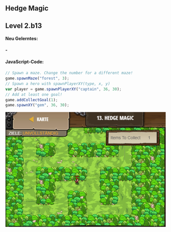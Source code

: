 ## **Hedge Magic**
## Level 2.b13

#### Neu Gelerntes:
<b>-</b>

[comment]: <> (Was wurde gelernt und wie funktioniert die Technik?)

#### JavaScript-Code:
```js
// Spawn a maze. Change the number for a different maze!
game.spawnMaze("forest", 3);
// Spawn a hero with spawnPlayerXY(type, x, y)
var player = game.spawnPlayerXY("captain", 36, 30);
// Add at least one goal!
game.addCollectGoal(1);
game.spawnXY("gem", 36, 30);
```
![image](lvl2_b13.png)